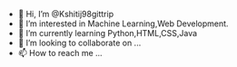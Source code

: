 - 👋 Hi, I’m @Kshitij98gittrip
- 👀 I’m interested in Machine Learning,Web Development.
- 🌱 I’m currently learning Python,HTML,CSS,Java
- 💞️ I’m looking to collaborate on ...
- 📫 How to reach me ...

<!---
Kshitij98gittrip/Kshitij98gittrip is a ✨ special ✨ repository because its `README.md` (this file) appears on your GitHub profile.
You can click the Preview link to take a look at your changes.
--->
